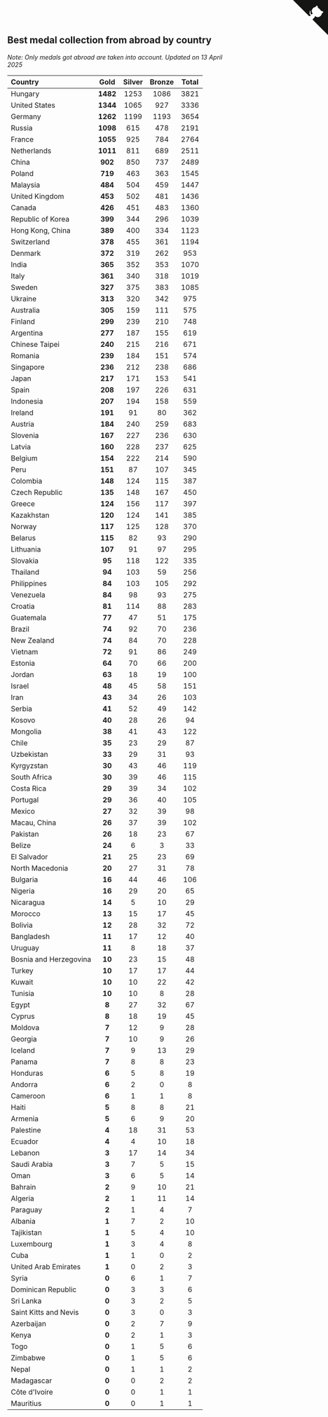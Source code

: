 ## Best medal collection from abroad by country

*Note: Only medals got abroad are taken into account.*
*Updated on 13 April 2025*

| Country | Gold | Silver | Bronze | Total |
| :--- | :--: | :--: | :--: | :--: |
| Hungary | **1482** | 1253 | 1086 | 3821 |
| United States | **1344** | 1065 | 927 | 3336 |
| Germany | **1262** | 1199 | 1193 | 3654 |
| Russia | **1098** | 615 | 478 | 2191 |
| France | **1055** | 925 | 784 | 2764 |
| Netherlands | **1011** | 811 | 689 | 2511 |
| China | **902** | 850 | 737 | 2489 |
| Poland | **719** | 463 | 363 | 1545 |
| Malaysia | **484** | 504 | 459 | 1447 |
| United Kingdom | **453** | 502 | 481 | 1436 |
| Canada | **426** | 451 | 483 | 1360 |
| Republic of Korea | **399** | 344 | 296 | 1039 |
| Hong Kong, China | **389** | 400 | 334 | 1123 |
| Switzerland | **378** | 455 | 361 | 1194 |
| Denmark | **372** | 319 | 262 | 953 |
| India | **365** | 352 | 353 | 1070 |
| Italy | **361** | 340 | 318 | 1019 |
| Sweden | **327** | 375 | 383 | 1085 |
| Ukraine | **313** | 320 | 342 | 975 |
| Australia | **305** | 159 | 111 | 575 |
| Finland | **299** | 239 | 210 | 748 |
| Argentina | **277** | 187 | 155 | 619 |
| Chinese Taipei | **240** | 215 | 216 | 671 |
| Romania | **239** | 184 | 151 | 574 |
| Singapore | **236** | 212 | 238 | 686 |
| Japan | **217** | 171 | 153 | 541 |
| Spain | **208** | 197 | 226 | 631 |
| Indonesia | **207** | 194 | 158 | 559 |
| Ireland | **191** | 91 | 80 | 362 |
| Austria | **184** | 240 | 259 | 683 |
| Slovenia | **167** | 227 | 236 | 630 |
| Latvia | **160** | 228 | 237 | 625 |
| Belgium | **154** | 222 | 214 | 590 |
| Peru | **151** | 87 | 107 | 345 |
| Colombia | **148** | 124 | 115 | 387 |
| Czech Republic | **135** | 148 | 167 | 450 |
| Greece | **124** | 156 | 117 | 397 |
| Kazakhstan | **120** | 124 | 141 | 385 |
| Norway | **117** | 125 | 128 | 370 |
| Belarus | **115** | 82 | 93 | 290 |
| Lithuania | **107** | 91 | 97 | 295 |
| Slovakia | **95** | 118 | 122 | 335 |
| Thailand | **94** | 103 | 59 | 256 |
| Philippines | **84** | 103 | 105 | 292 |
| Venezuela | **84** | 98 | 93 | 275 |
| Croatia | **81** | 114 | 88 | 283 |
| Guatemala | **77** | 47 | 51 | 175 |
| Brazil | **74** | 92 | 70 | 236 |
| New Zealand | **74** | 84 | 70 | 228 |
| Vietnam | **72** | 91 | 86 | 249 |
| Estonia | **64** | 70 | 66 | 200 |
| Jordan | **63** | 18 | 19 | 100 |
| Israel | **48** | 45 | 58 | 151 |
| Iran | **43** | 34 | 26 | 103 |
| Serbia | **41** | 52 | 49 | 142 |
| Kosovo | **40** | 28 | 26 | 94 |
| Mongolia | **38** | 41 | 43 | 122 |
| Chile | **35** | 23 | 29 | 87 |
| Uzbekistan | **33** | 29 | 31 | 93 |
| Kyrgyzstan | **30** | 43 | 46 | 119 |
| South Africa | **30** | 39 | 46 | 115 |
| Costa Rica | **29** | 39 | 34 | 102 |
| Portugal | **29** | 36 | 40 | 105 |
| Mexico | **27** | 32 | 39 | 98 |
| Macau, China | **26** | 37 | 39 | 102 |
| Pakistan | **26** | 18 | 23 | 67 |
| Belize | **24** | 6 | 3 | 33 |
| El Salvador | **21** | 25 | 23 | 69 |
| North Macedonia | **20** | 27 | 31 | 78 |
| Bulgaria | **16** | 44 | 46 | 106 |
| Nigeria | **16** | 29 | 20 | 65 |
| Nicaragua | **14** | 5 | 10 | 29 |
| Morocco | **13** | 15 | 17 | 45 |
| Bolivia | **12** | 28 | 32 | 72 |
| Bangladesh | **11** | 17 | 12 | 40 |
| Uruguay | **11** | 8 | 18 | 37 |
| Bosnia and Herzegovina | **10** | 23 | 15 | 48 |
| Turkey | **10** | 17 | 17 | 44 |
| Kuwait | **10** | 10 | 22 | 42 |
| Tunisia | **10** | 10 | 8 | 28 |
| Egypt | **8** | 27 | 32 | 67 |
| Cyprus | **8** | 18 | 19 | 45 |
| Moldova | **7** | 12 | 9 | 28 |
| Georgia | **7** | 10 | 9 | 26 |
| Iceland | **7** | 9 | 13 | 29 |
| Panama | **7** | 8 | 8 | 23 |
| Honduras | **6** | 5 | 8 | 19 |
| Andorra | **6** | 2 | 0 | 8 |
| Cameroon | **6** | 1 | 1 | 8 |
| Haiti | **5** | 8 | 8 | 21 |
| Armenia | **5** | 6 | 9 | 20 |
| Palestine | **4** | 18 | 31 | 53 |
| Ecuador | **4** | 4 | 10 | 18 |
| Lebanon | **3** | 17 | 14 | 34 |
| Saudi Arabia | **3** | 7 | 5 | 15 |
| Oman | **3** | 6 | 5 | 14 |
| Bahrain | **2** | 9 | 10 | 21 |
| Algeria | **2** | 1 | 11 | 14 |
| Paraguay | **2** | 1 | 4 | 7 |
| Albania | **1** | 7 | 2 | 10 |
| Tajikistan | **1** | 5 | 4 | 10 |
| Luxembourg | **1** | 3 | 4 | 8 |
| Cuba | **1** | 1 | 0 | 2 |
| United Arab Emirates | **1** | 0 | 2 | 3 |
| Syria | **0** | 6 | 1 | 7 |
| Dominican Republic | **0** | 3 | 3 | 6 |
| Sri Lanka | **0** | 3 | 2 | 5 |
| Saint Kitts and Nevis | **0** | 3 | 0 | 3 |
| Azerbaijan | **0** | 2 | 7 | 9 |
| Kenya | **0** | 2 | 1 | 3 |
| Togo | **0** | 1 | 5 | 6 |
| Zimbabwe | **0** | 1 | 5 | 6 |
| Nepal | **0** | 1 | 1 | 2 |
| Madagascar | **0** | 0 | 2 | 2 |
| Côte d'Ivoire | **0** | 0 | 1 | 1 |
| Mauritius | **0** | 0 | 1 | 1 |


<a href="https://github.com/jonatanklosko/wca_statistics" class="github-corner" aria-label="View source on Github"><svg width="80" height="80" viewBox="0 0 250 250" style="fill:#151513; color:#fff; position: absolute; top: 0; border: 0; right: 0;" aria-hidden="true"><path d="M0,0 L115,115 L130,115 L142,142 L250,250 L250,0 Z"></path><path d="M128.3,109.0 C113.8,99.7 119.0,89.6 119.0,89.6 C122.0,82.7 120.5,78.6 120.5,78.6 C119.2,72.0 123.4,76.3 123.4,76.3 C127.3,80.9 125.5,87.3 125.5,87.3 C122.9,97.6 130.6,101.9 134.4,103.2" fill="currentColor" style="transform-origin: 130px 106px;" class="octo-arm"></path><path d="M115.0,115.0 C114.9,115.1 118.7,116.5 119.8,115.4 L133.7,101.6 C136.9,99.2 139.9,98.4 142.2,98.6 C133.8,88.0 127.5,74.4 143.8,58.0 C148.5,53.4 154.0,51.2 159.7,51.0 C160.3,49.4 163.2,43.6 171.4,40.1 C171.4,40.1 176.1,42.5 178.8,56.2 C183.1,58.6 187.2,61.8 190.9,65.4 C194.5,69.0 197.7,73.2 200.1,77.6 C213.8,80.2 216.3,84.9 216.3,84.9 C212.7,93.1 206.9,96.0 205.4,96.6 C205.1,102.4 203.0,107.8 198.3,112.5 C181.9,128.9 168.3,122.5 157.7,114.1 C157.9,116.9 156.7,120.9 152.7,124.9 L141.0,136.5 C139.8,137.7 141.6,141.9 141.8,141.8 Z" fill="currentColor" class="octo-body"></path></svg></a><style>.github-corner:hover .octo-arm{animation:octocat-wave 560ms ease-in-out}@keyframes octocat-wave{0%,100%{transform:rotate(0)}20%,60%{transform:rotate(-25deg)}40%,80%{transform:rotate(10deg)}}@media (max-width:500px){.github-corner:hover .octo-arm{animation:none}.github-corner .octo-arm{animation:octocat-wave 560ms ease-in-out}}</style>
